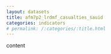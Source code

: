 ```yaml
---
layout: datasets
title: afm7p2_lrdmf_casualties_sauid
categories: indicators
# permalink: /:categories/:title.html
---
```


content